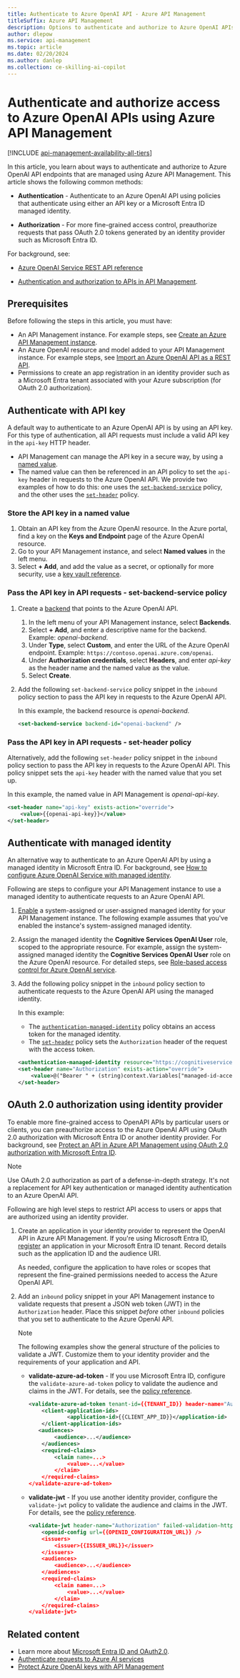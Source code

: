 ```yaml
---
title: Authenticate to Azure OpenAI API - Azure API Management
titleSuffix: Azure API Management
description: Options to authenticate and authorize to Azure OpenAI APIs using Azure API Management. Includes API key, managed identity, and OAuth 2.0 authorization.
author: dlepow
ms.service: api-management
ms.topic: article
ms.date: 02/20/2024
ms.author: danlep
ms.collection: ce-skilling-ai-copilot
---
```


# Authenticate and authorize access to Azure OpenAI APIs using Azure API Management 

[!INCLUDE [api-management-availability-all-tiers](../../includes/api-management-availability-all-tiers.md)]

In this article, you learn about ways to authenticate and authorize to Azure OpenAI API endpoints that are managed using Azure API Management. This article shows the following common methods:

* **Authentication** - Authenticate to an Azure OpenAI API using policies that authenticate using either an API key or a Microsoft Entra ID managed identity.

* **Authorization** - For more fine-grained access control, preauthorize requests that pass OAuth 2.0 tokens generated by an identity provider such as Microsoft Entra ID.

For background, see:

* [Azure OpenAI Service REST API reference](/azure/ai-services/openai/reference)

* [Authentication and authorization to APIs in API Management](authentication-authorization-overview.md).

## Prerequisites

Before following the steps in this article, you must have:

- An API Management instance. For example steps, see [Create an Azure API Management instance](get-started-create-service-instance.md).
- An Azure OpenAI resource and model added to your API Management instance. For example steps, see [Import an Azure OpenAI API as a REST API](azure-openai-api-from-specification.md).
- Permissions to create an app registration in an identity provider such as a Microsoft Entra tenant associated with your Azure subscription (for OAuth 2.0 authorization).

## Authenticate with API key

A default way to authenticate to an Azure OpenAI API is by using an API key. For this type of authentication, all API requests must include a valid API key in the `api-key` HTTP header.

* API Management can manage the API key in a secure way, by using a [named value](api-management-howto-properties.md). 
* The named value can then be referenced in an API policy to set the `api-key` header in requests to the Azure OpenAI API. We provide two examples of how to do this: one uses the [`set-backend-service`](set-backend-service-policy.md) policy, and the other uses the [`set-header`](set-header-policy.md) policy.

### Store the API key in a named value

1. Obtain an API key from the Azure OpenAI resource. In the Azure portal, find a key on the **Keys and Endpoint** page of the Azure OpenAI resource.
1. Go to your API Management instance, and select **Named values** in the left menu.
1. Select **+ Add**, and add the value as a secret, or optionally for more security, use a [key vault reference](api-management-howto-properties.md#key-vault-secrets).

### Pass the API key in API requests - set-backend-service policy

1. Create a [backend](backends.md) that points to the Azure OpenAI API.
    1. In the left menu of your API Management instance, select **Backends**.
    1. Select **+ Add**, and enter a descriptive name for the backend. Example: *openai-backend*.
    1. Under **Type**, select **Custom**, and enter the URL of the Azure OpenAI endpoint. Example: `https://contoso.openai.azure.com/openai`.
    1. Under **Authorization credentials**, select **Headers**, and enter *api-key* as the header name and the named value as the value.
    1. Select **Create**.
1. Add the following `set-backend-service` policy snippet in the `inbound` policy section to pass the API key in requests to the Azure OpenAI API. 

    In this example, the backend resource is *openai-backend*.

    ```xml
    <set-backend-service backend-id="openai-backend" />
    ```

### Pass the API key in API requests - set-header policy

Alternatively, add the following `set-header` policy snippet in the `inbound` policy section to pass the API key in requests to the Azure OpenAI API. This policy snippet sets the `api-key` header with the named value that you set up. 

In this example, the named value in API Management is *openai-api-key*.

```xml
<set-header name="api-key" exists-action="override">
    <value>{{openai-api-key}}</value>
</set-header>
```


## Authenticate with managed identity

An alternative way to authenticate to an Azure OpenAI API by using a managed identity in Microsoft Entra ID. For background, see
[How to configure Azure OpenAI Service with managed identity](../ai-services/openai/how-to/managed-identity.md).

Following are steps to configure your API Management instance to use a managed identity to authenticate requests to an Azure OpenAI API. 

1. [Enable](api-management-howto-use-managed-service-identity.md) a system-assigned or user-assigned managed identity for your API Management instance. The following example assumes that you've enabled the instance's system-assigned managed identity.

1. Assign the managed identity the **Cognitive Services OpenAI User** role, scoped to the appropriate resource. For example, assign the system-assigned managed identity the **Cognitive Services OpenAI User** role on the Azure OpenAI resource. For detailed steps, see [Role-based access control for Azure OpenAI service](../ai-services/openai/how-to/role-based-access-control.md).

1. Add the following policy snippet in the `inbound` policy section to authenticate requests to the Azure OpenAI API using the managed identity. 

    In this example:
    
    * The [`authentication-managed-identity`](authentication-managed-identity-policy.md) policy obtains an access token for the managed identity. 
    * The [`set-header`](set-header-policy.md) policy sets the `Authorization` header of the request with the access token. 

    ```xml
    <authentication-managed-identity resource="https://cognitiveservices.azure.com" output-token-variable-name="managed-id-access-token" ignore-error="false" /> 
    <set-header name="Authorization" exists-action="override"> 
        <value>@("Bearer " + (string)context.Variables["managed-id-access-token"])</value> 
    </set-header> 
    ```

## OAuth 2.0 authorization using identity provider

To enable more fine-grained access to OpenAPI APIs by particular users or clients, you can preauthorize access to the Azure OpenAI API using OAuth 2.0 authorization with Microsoft Entra ID or another identity provider. For background, see [Protect an API in Azure API Management using OAuth 2.0 authorization with Microsoft Entra ID](api-management-howto-protect-backend-with-aad.md).

> [!NOTE]
> Use OAuth 2.0 authorization as part of a defense-in-depth strategy. It's not a replacement for API key authentication or managed identity authentication to an Azure OpenAI API.

Following are high level steps to restrict API access to users or apps that are authorized using an identity provider.  

1. Create an application in your identity provider to represent the OpenAI API in Azure API Management. If you're using Microsoft Entra ID, [register](api-management-howto-protect-backend-with-aad.md#register-an-application-in-microsoft-entra-id-to-represent-the-api) an application in your Microsoft Entra ID tenant. Record details such as the application ID and the audience URI.

    As needed, configure the application to have roles or scopes that represent the fine-grained permissions needed to access the Azure OpenAI API.

1. Add an `inbound` policy snippet in your API Management instance to validate requests that present a JSON web token (JWT) in the `Authorization` header. Place this snippet *before* other `inbound` policies that you set to authenticate to the Azure OpenAI API. 

    > [!NOTE]
    > The following examples show the general structure of the policies to validate a JWT. Customize them to your identity provider and the requirements of your application and API.

    * **validate-azure-ad-token** - If you use Microsoft Entra ID, configure the `validate-azure-ad-token` policy to validate the audience and claims in the JWT. For details, see the [policy reference](validate-azure-ad-token-policy.md).

        ```xml
        <validate-azure-ad-token tenant-id={{TENANT_ID}} header-name="Authorization" failed-validation-httpcode="401" failed-validation-error-message="Unauthorized. Access token is missing or invalid.">
            <client-application-ids>
                    <application-id>{{CLIENT_APP_ID}}</application-id>
            </client-application-ids>
           <audiences>
                <audience>...</audience> 
            </audiences>
            <required-claims>
                <claim name=...>
                    <value>...</value>
                </claim>
            </required-claims>
        </validate-azure-ad-token>
        ```


    * **validate-jwt** - If you use another identity provider, configure the `validate-jwt` policy to validate the audience and claims in the JWT. For details, see the [policy reference](validate-jwt-policy.md).

        ```xml
        <validate-jwt header-name="Authorization" failed-validation-httpcode="401" failed-validation-error-message="Unauthorized. Access token is missing or invalid.">
            <openid-config url={{OPENID_CONFIGURATION_URL}} />
            <issuers>
                <issuer>{{ISSUER_URL}}</issuer>
            </issuers>
            <audiences>
                <audience>...</audience> 
            </audiences>
            <required-claims>
                <claim name=...>
                    <value>...</value>
                </claim>
            </required-claims>
        </validate-jwt>
        ```
    
## Related content

* Learn more about [Microsoft Entra ID and OAuth2.0](../active-directory/develop/authentication-vs-authorization.md).  
* [Authenticate requests to Azure AI services](../ai-services/authentication.md)
* [Protect Azure OpenAI keys with API Management](/semantic-kernel/deploy/use-ai-apis-with-api-management?toc=%2Fazure%2Fapi-management%2Ftoc.json&bc=/azure/api-management/breadcrumb/toc.json)
